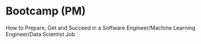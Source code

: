 # Bootcamp (PM) 
How to Prepare, Get and Succeed in a Software Engineer/Machine Learning Engineer/Data Scientist Job
